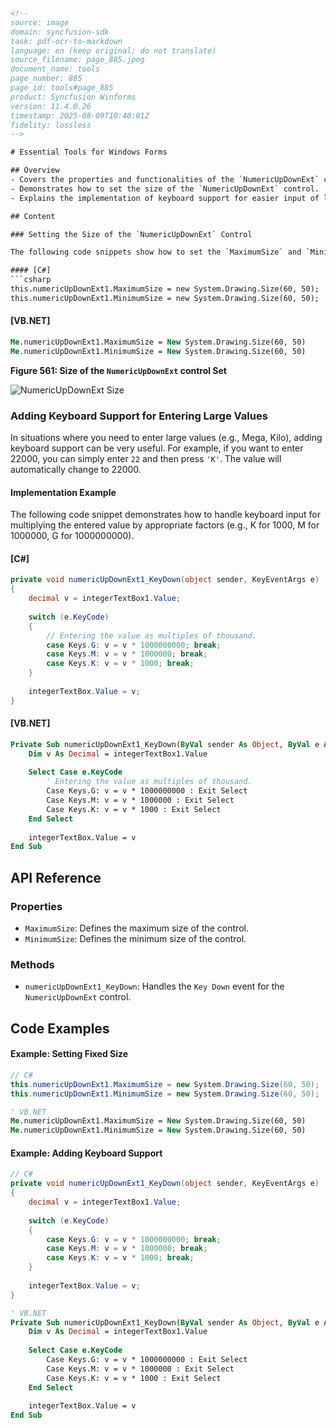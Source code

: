 ```html
<!-- 
source: image
domain: syncfusion-sdk
task: pdf-ocr-to-markdown
language: en (keep original; do not translate)
source_filename: page_885.jpeg
document_name: tools
page_number: 885
page_id: tools#page_885
product: Syncfusion Winforms
version: 11.4.0.26
timestamp: 2025-08-09T10:40:01Z
fidelity: lossless
-->

# Essential Tools for Windows Forms

## Overview
- Covers the properties and functionalities of the `NumericUpDownExt` control.
- Demonstrates how to set the size of the `NumericUpDownExt` control.
- Explains the implementation of keyboard support for easier input of large values.

## Content

### Setting the Size of the `NumericUpDownExt` Control

The following code snippets show how to set the `MaximumSize` and `MinimumSize` properties of the `NumericUpDownExt` control to ensure it maintains a fixed size.

#### [C#]
```csharp
this.numericUpDownExt1.MaximumSize = new System.Drawing.Size(60, 50);
this.numericUpDownExt1.MinimumSize = new System.Drawing.Size(60, 50);
```

#### [VB.NET]
```vb
Me.numericUpDownExt1.MaximumSize = New System.Drawing.Size(60, 50)
Me.numericUpDownExt1.MinimumSize = New System.Drawing.Size(60, 50)
```

**Figure 561: Size of the `NumericUpDownExt` control Set**

![NumericUpDownExt Size](https://i.imgur.com/example_image.jpg)

### Adding Keyboard Support for Entering Large Values

In situations where you need to enter large values (e.g., Mega, Kilo), adding keyboard support can be very useful. For example, if you want to enter 22000, you can simply enter `22` and then press `'K'`. The value will automatically change to 22000.

#### Implementation Example

The following code snippet demonstrates how to handle keyboard input for multiplying the entered value by appropriate factors (e.g., K for 1000, M for 1000000, G for 1000000000).

#### [C#]
```csharp
private void numericUpDownExt1_KeyDown(object sender, KeyEventArgs e)
{
    decimal v = integerTextBox1.Value;
    
    switch (e.KeyCode)
    {
        // Entering the value as multiples of thousand.
        case Keys.G: v = v * 1000000000; break;
        case Keys.M: v = v * 1000000; break;
        case Keys.K: v = v * 1000; break;
    }
    
    integerTextBox.Value = v;
}
```

#### [VB.NET]
```vb
Private Sub numericUpDownExt1_KeyDown(ByVal sender As Object, ByVal e As KeyEventArgs)
    Dim v As Decimal = integerTextBox1.Value
    
    Select Case e.KeyCode
        ' Entering the value as multiples of thousand.
        Case Keys.G: v = v * 1000000000 : Exit Select
        Case Keys.M: v = v * 1000000 : Exit Select
        Case Keys.K: v = v * 1000 : Exit Select
    End Select
    
    integerTextBox.Value = v
End Sub
```

## API Reference

### Properties
- `MaximumSize`: Defines the maximum size of the control.
- `MinimumSize`: Defines the minimum size of the control.

### Methods
- `numericUpDownExt1_KeyDown`: Handles the `Key Down` event for the `NumericUpDownExt` control.

## Code Examples

#### Example: Setting Fixed Size
```csharp
// C#
this.numericUpDownExt1.MaximumSize = new System.Drawing.Size(60, 50);
this.numericUpDownExt1.MinimumSize = new System.Drawing.Size(60, 50);
```

```vb
' VB.NET
Me.numericUpDownExt1.MaximumSize = New System.Drawing.Size(60, 50)
Me.numericUpDownExt1.MinimumSize = New System.Drawing.Size(60, 50)
```

#### Example: Adding Keyboard Support
```csharp
// C#
private void numericUpDownExt1_KeyDown(object sender, KeyEventArgs e)
{
    decimal v = integerTextBox1.Value;
    
    switch (e.KeyCode)
    {
        case Keys.G: v = v * 1000000000; break;
        case Keys.M: v = v * 1000000; break;
        case Keys.K: v = v * 1000; break;
    }
    
    integerTextBox.Value = v;
}
```

```vb
' VB.NET
Private Sub numericUpDownExt1_KeyDown(ByVal sender As Object, ByVal e As KeyEventArgs)
    Dim v As Decimal = integerTextBox1.Value
    
    Select Case e.KeyCode
        Case Keys.G: v = v * 1000000000 : Exit Select
        Case Keys.M: v = v * 1000000 : Exit Select
        Case Keys.K: v = v * 1000 : Exit Select
    End Select
    
    integerTextBox.Value = v
End Sub
```

<!-- tags: [NumericUpDownExt, Windows Forms, size, keyboard support] keywords: [maximumsize, minimumsize, keydown, large values, useful, example] -->
```